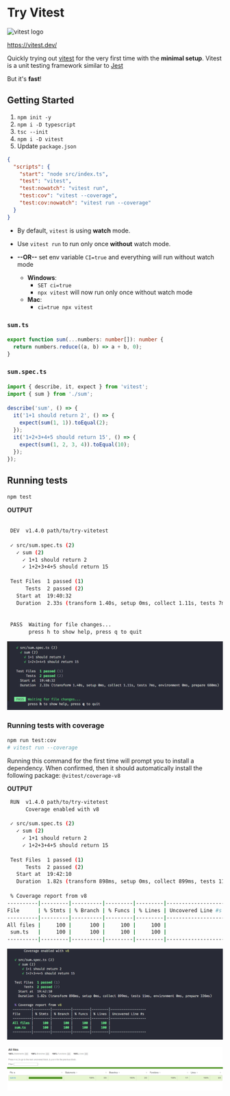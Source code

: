 # Try Vitest

![vitest logo](https://vitest.dev/logo-shadow.svg)

[vitest]: https://vitest.dev/

https://vitest.dev/

Quickly trying out [vitest][vitest] for the very first time with the **minimal setup**. Vitest is a unit testing framework similar to [Jest](https://jestjs.io/)

But it's **fast**!

## Getting Started

1. `npm init -y`
2. `npm i -D typescript`
3. `tsc --init`
4. `npm i -D vitest`
5. Update `package.json`

```json
{
  "scripts": {
    "start": "node src/index.ts",
    "test": "vitest",
    "test:nowatch": "vitest run",
    "test:cov": "vitest --coverage",
    "test:cov:nowatch": "vitest run --coverage"
  }
}
```

- By default, `vitest` is using **watch** mode.

- Use `vitest run` to run only once **without** watch mode.

- **--OR--** set env variable `CI=true` and everything will run without watch mode
  - **Windows**:
    - `SET ci=true`
    - `npx vitest` will now run only once without watch mode
  - **Mac**:
    - `ci=true npx vitest`

### `sum.ts`

```ts
export function sum(...numbers: number[]): number {
  return numbers.reduce((a, b) => a + b, 0);
}
```

### `sum.spec.ts`

```ts
import { describe, it, expect } from 'vitest';
import { sum } from './sum';

describe('sum', () => {
  it('1+1 should return 2', () => {
    expect(sum(1, 1)).toEqual(2);
  });
  it('1+2+3+4+5 should return 15', () => {
    expect(sum(1, 2, 3, 4)).toEqual(10);
  });
});
```

## Running tests

```bash
npm test
```

**OUTPUT**

```bash

 DEV  v1.4.0 path/to/try-vitetest

 ✓ src/sum.spec.ts (2)
   ✓ sum (2)
     ✓ 1+1 should return 2
     ✓ 1+2+3+4+5 should return 15

 Test Files  1 passed (1)
      Tests  2 passed (2)
   Start at  19:40:32
   Duration  2.33s (transform 1.40s, setup 0ms, collect 1.11s, tests 7ms, environment 0ms, prepare 680ms)


 PASS  Waiting for file changes...
       press h to show help, press q to quit
```

![test1](./rassets/test1.png)

### Running tests with coverage

```bash
npm run test:cov
# vitest run --coverage
```

Running this command for the first time will prompt you to install a dependency.
When confirmed, then it should automatically install the following package: `@vitest/coverage-v8`

**OUTPUT**

```bash
 RUN  v1.4.0 path/to/try-vitetest
      Coverage enabled with v8

 ✓ src/sum.spec.ts (2)
   ✓ sum (2)
     ✓ 1+1 should return 2
     ✓ 1+2+3+4+5 should return 15

 Test Files  1 passed (1)
      Tests  2 passed (2)
   Start at  19:42:10
   Duration  1.82s (transform 898ms, setup 0ms, collect 899ms, tests 11ms, environment 0ms, prepare 336ms)

 % Coverage report from v8
----------|---------|----------|---------|---------|-------------------
File      | % Stmts | % Branch | % Funcs | % Lines | Uncovered Line #s
----------|---------|----------|---------|---------|-------------------
All files |     100 |      100 |     100 |     100 |
 sum.ts   |     100 |      100 |     100 |     100 |
----------|---------|----------|---------|---------|-------------------
```

![test2](./rassets/test2.png)

![coverage](./rassets/coverage.png)
